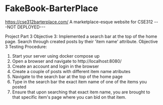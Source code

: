 # FakeBook-BarterPlace
https://cse312barterplace.com/
A marketplace-esque website for CSE312
---NOT DEPLOYED---

Project Part 3 Objective 3: Implemented a search bar at the top of the home page. Search through created posts by their 'item name' attribute.
Objective 3 Testing Procedure: 
1. Start your server using docker compose up
2. Open a browser and navigate to http://localhost:8080/
3. Create an account and login in the browser
4. Create a couple of posts with different item name atributes
5. Navigate to the search bar at the top of the home page
6. Type in the search bar the exact item name of one of the items you posted
7. Ensure that upon searching that exact item name, you are brought to that specific item's page where you can bid on that item.
